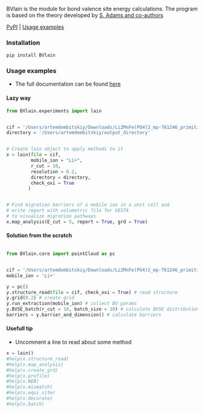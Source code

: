 BVlain is the module for bond valence site energy calculations. The program is based on the theory developed by <a href="https://doi.org/10.1107/S2052520618015718">S. Adams and co-authors</a>

[PyPI](https://pypi.org/project/BVlain/) | 
[Usage examples](https://colab.research.google.com/drive/189KENCi42UxZabl1905ssFzbYbSafX79#scrollTo=X0LFE0ZpLEMu)


### Installation

```Python
pip install BVlain
```

### Usage  examples
* The full documentation can be found <a href="https://docs.google.com/document/d/1BEAFZMixqhALx9qomEWUBnqEDROE0EKUpwn-AzH5FCY/edit">here</a>

#### Lazy way
```Python
from BVlain.experiments import lain
```
```Python

cif = '/Users/artemdembitskiy/Downloads/Li2MnFe(PO4)2_mp-761246_primitive.cif'
directory = '/Users/artemdembitskiy/output_directory'


# Create lain object to apply methods to it
x = lain(file = cif,            
         mobile_ion = "Li+",
         r_cut = 10,
         resolution = 0.2,
         directory = directory,
         check_oxi = True
        )


# Find migration barriers of a mobile ion in a unit cell and
# write report with volumetric file for VESTA 
# to visualize migration pathways
x.map_analysis(E_cut = 5, report = True, grd = True)


```
#### Solution from the scratch

```Python

from BVlain.core import pointCloud as pc


cif = '/Users/artemdembitskiy/Downloads/Li2MnFe(PO4)2_mp-761246_primitive.cif'
mobile_ion = 'Li+'

y = pc() 
y.structure_read(file = cif, check_oxi = True) # read structure
y.grid(0.2) # create grid
y.run_extraction(mobile_ion) # collect BV params
y.BVSE_batch(r_cut = 10, batch_size = 10) # calculate BVSE distribution
barriers = y.barrier_and_dimension() # calculate barriers


```


#### Usefull tip

* Uncomment a line to read about some method

```Python
x = lain()
#help(x.structure_read)
#help(x.map_analysis)
#help(x.create_grd)
#help(x.profile)
#help(x.NEB)
#help(x.mismatch)
#help(x.equi_site)
#help(x.decorate)
#help(x.batch)

```


